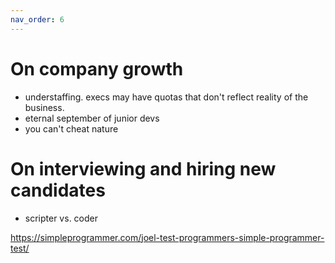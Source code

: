 ```yaml
---
nav_order: 6
---
```


# On company growth

- understaffing. execs may have quotas that don't reflect reality of the business. 
- eternal september of junior devs
- you can't cheat nature

# On interviewing and hiring new candidates

- scripter vs. coder

https://simpleprogrammer.com/joel-test-programmers-simple-programmer-test/
